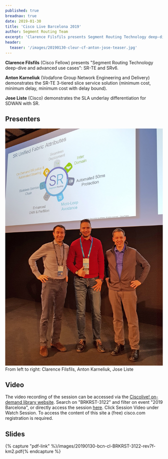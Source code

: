 ```yaml
---
published: true
breadnav: true
date: 2019-01-30
title: 'Cisco Live Barcelona 2019'
author: Segment Routing Team
excerpt: 'Clarence Filsfils presents Segment Routing Technology deep-dive and advanced use cases: SR-TE and SRv6. Demos from Anton Karneliuk (Vodafone) and Jose Liste (Cisco).'
header:
  teaser: '/images/20190130-cleur-cf-anton-jose-teaser.jpg'
---    
```


**Clarence Filsfils** (Cisco Fellow) presents "Segment Routing Technology deep-dive and advanced use cases": SR-TE and SRv6.

**Anton Karneliuk** (Vodafone Group Network Engineering and Delivery) demonstrates the SR-TE 3-tiered slice service solution (minimum cost, minimum delay, minimum cost with delay bound).

**Jose Liste** (Cisco) demonstrates the SLA underlay differentiation for SDWAN with SR.

## Presenters

<img src="/images/20190130-cleur-cf-anton-jose.jpg">
From left to right: Clarence Filsfils, Anton Karneliuk, Jose Liste

## Video
The video recording of the session can be accessed via the [Ciscolive! on-demand library website](<https://ciscolive.cisco.com/on-demand-library/>). Search on "BRKRST-3122" and filter on event "2019 Barcelona", or directly access the session [here](<https://ciscolive.cisco.com/on-demand-library/?search.event=ciscoliveemea2019&search=BRKRST-3122#/session/15321184401980015iKP>). Click Session Video under Watch Session. To access the content of this site a (free) cisco.com registration is required.

## Slides

{% capture "pdf-link" %}/images/20190130-bcn-cl-BRKRST-3122-rev7f-km2.pdf{% endcapture %}


<script src="{{ '/assets/js/pdfobject.min.js' | relative_url }}"></script>

<div class="fitvidsignore" id="pdf"></div>

<script>PDFObject.embed(" {{ pdf-link }} ", "#pdf", {height: "21.5em", width: "31.3em"});</script>
